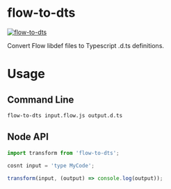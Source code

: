 # flow-to-dts
[![flow-to-dts](https://img.shields.io/npm/v/flow-to-dts.svg)](https://www.npmjs.com/package/flow-to-dts)

Convert Flow libdef files to Typescript .d.ts definitions.

# Usage
## Command Line
```
flow-to-dts input.flow.js output.d.ts
```

## Node API
```js
import transform from 'flow-to-dts';

cosnt input = 'type MyCode';

transform(input, (output) => console.log(output));
```
